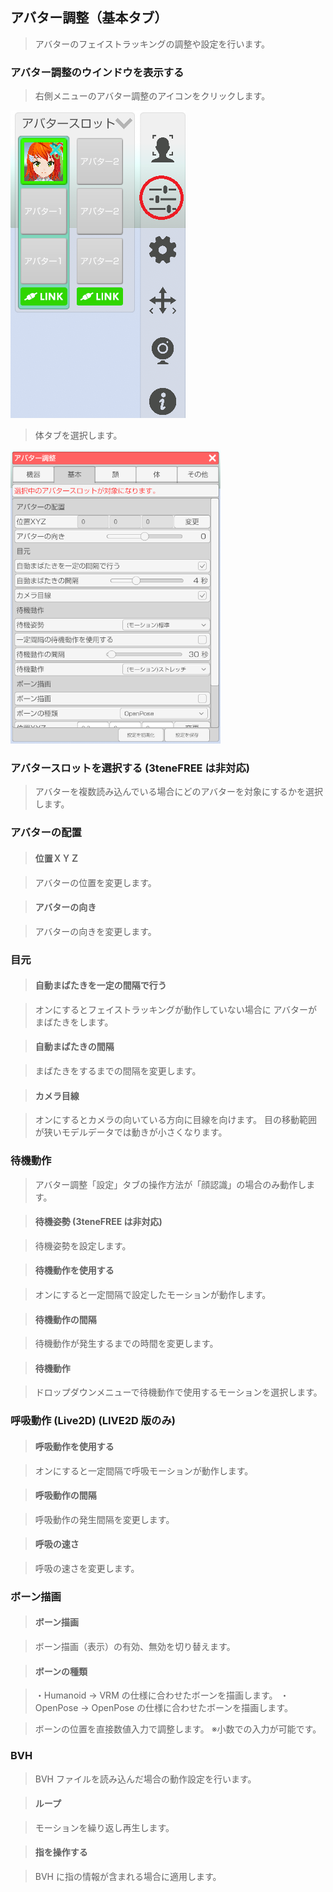 ## アバター調整（基本タブ）

>アバターのフェイストラッキングの調整や設定を行います。


### アバター調整のウインドウを表示する

>右側メニューのアバター調整のアイコンをクリックします。

![画像](image/AdjustAvatar_FromMenu.png "")

>体タブを選択します。

![画像](image/AdjustAvatarNormal_00.png "")


### アバタースロットを選択する (3teneFREE は非対応)

>アバターを複数読み込んでいる場合にどのアバターを対象にするかを選択します。

### アバターの配置

>#### 位置ＸＹＺ

>アバターの位置を変更します。

>#### アバターの向き

>アバターの向きを変更します。


### 目元

>#### 自動まばたきを一定の間隔で行う

>オンにするとフェイストラッキングが動作していない場合に
>アバターがまばたきをします。

>#### 自動まばたきの間隔

>まばたきをするまでの間隔を変更します。

>#### カメラ目線

>オンにするとカメラの向いている方向に目線を向けます。
>目の移動範囲が狭いモデルデータでは動きが小さくなります。


### 待機動作

>アバター調整「設定」タブの操作方法が「顔認識」の場合のみ動作します。

>#### 待機姿勢 (3teneFREE は非対応)

>待機姿勢を設定します。

>#### 待機動作を使用する

>オンにすると一定間隔で設定したモーションが動作します。

>#### 待機動作の間隔

>待機動作が発生するまでの時間を変更します。

>#### 待機動作

>ドロップダウンメニューで待機動作で使用するモーションを選択します。

### 呼吸動作 (Live2D) (LIVE2D 版のみ)

>#### 呼吸動作を使用する

>オンにすると一定間隔で呼吸モーションが動作します。

>#### 呼吸動作の間隔

>呼吸動作の発生間隔を変更します。

>#### 呼吸の速さ

>呼吸の速さを変更します。


### ボーン描画

>#### ボーン描画

>ボーン描画（表示）の有効、無効を切り替えます。

>#### ボーンの種類

>・Humanoid → VRM の仕様に合わせたボーンを描画します。
>・OpenPose → OpenPose の仕様に合わせたボーンを描画します。

>ボーンの位置を直接数値入力で調整します。
>※小数での入力が可能です。


### BVH

>BVH ファイルを読み込んだ場合の動作設定を行います。

>#### ループ

>モーションを繰り返し再生します。

>#### 指を操作する

>BVH に指の情報が含まれる場合に適用します。


